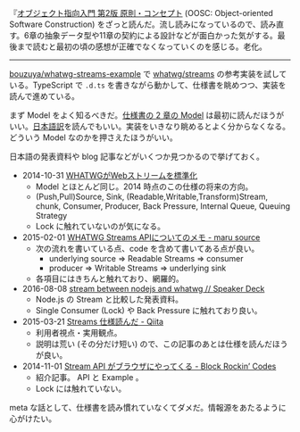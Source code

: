 『[オブジェクト指向入門 第2版 原則・コンセプト](https://www.amazon.co.jp/dp/4798111112) (OOSC: Object-oriented Software Construction) をざっと読んだ。流し読みになっているので、読み直す。6章の抽象データ型や11章の契約による設計などが面白かった気がする。最後まで読むと最初の頃の感想が正確でなくなっていくのを感じる。老化。

-----

[bouzuya/whatwg-streams-example][] で [whatwg/streams][] の参考実装を試している。TypeScript で `.d.ts` を書きながら動かして、仕様書を眺めつつ、実装を読んで進めている。

まず Model をよく知るべきだ。[仕様書の 2 章の Model](https://streams.spec.whatwg.org/#model) は最初に読んだほうがいい。[日本語訳](https://triple-underscore.github.io/Streams-ja.html#model)を読んでもいい。実装をいきなり眺めるとよく分からなくなる。どういう Model なのかを押さえたほうがいい。

日本語の発表資料や blog 記事などがいくつか見つかるので挙げておく。

- 2014-10-31 [WHATWGがWebストリームを標準化](https://www.infoq.com/jp/news/2014/11/whatwg-streams)
  - Model とほとんど同じ。2014 時点のこの仕様の将来の方向。
  - (Push,Pull)Source, Sink, (Readable,Writable,Transform)Stream, chunk, Consumer, Producer, Back Pressure, Internal Queue, Queuing Strategy
  - Lock に触れていないのが気になる。
- 2015-02-01 [WHATWG Streams APIについてのメモ - maru source](http://blog.h13i32maru.jp/entry/2015/02/01/120918)
  - 次の流れを書いている点、code を含めて書いてある点が良い。
    - underlying source => Readable Streams => consumer
    - producer => Writable Streams => underlying sink
  - 各項目にはきちんと触れており、網羅的。
- 2016-08-08 [stream between nodejs and whatwg // Speaker Deck](https://speakerdeck.com/jxck/stream-between-nodejs-and-whatwg)
  - Node.js の Stream と比較した発表資料。
  - Single Consumer (Lock) や Back Pressure に触れており良い。
- 2015-03-21 [Streams 仕様読んだ - Qiita](http://qiita.com/mysticatea/items/1362f380c3caa3caa3b0)
  - 利用者視点・実用観点。
  - 説明は荒い (その分だけ短い) ので、この記事のあとは仕様を読んだほうが良い。
- 2014-11-01 [Stream API がブラウザにやってくる - Block Rockin’ Codes](http://jxck.hatenablog.com/entry/whatwg-stream)
  - 紹介記事。 API と Example 。
  - Lock には触れていない。

meta な話として、仕様書を読み慣れていなくてダメだ。情報源をあたるように心がけたい。

[bouzuya/whatwg-streams-example]: https://github.com/bouzuya/whatwg-streams-example
[whatwg/streams]: https://github.com/whatwg/streams

